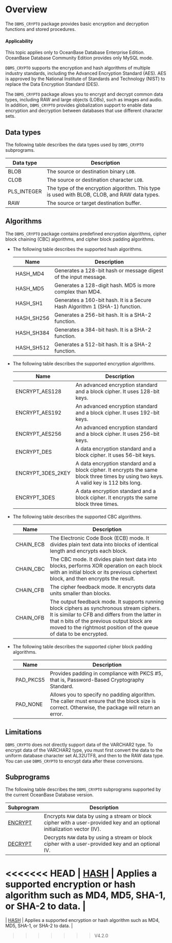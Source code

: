 Overview
===================================

The `DBMS_CRYPTO` package provides basic encryption and decryption functions and stored procedures.

<main id="notice" >
    <h4>Applicability</h4>
    <p>This topic applies only to OceanBase Database Enterprise Edition. OceanBase Database Community Edition provides only MySQL mode. </p>
  </main>

`DBMS_CRYPTO` supports the encryption and hash algorithms of multiple industry standards, including the Advanced Encryption Standard (AES). AES is approved by the National Institute of Standards and Technology (NIST) to replace the Data Encryption Standard (DES).

The `DBMS_CRYPTO` package allows you to encrypt and decrypt common data types, including RAW and large objects (LOBs), such as images and audio. In addition, `DBMS_CRYPTO` provides globalization support to enable data encryption and decryption between databases that use different character sets.

Data types
-------------------------

The following table describes the data types used by `DBMS_CRYPTO` subprograms.


| **Data type** | **Description**                                                                              |
|---------------|----------------------------------------------------------------------------------------------|
| BLOB          | The source or destination binary `LOB`.                                                      |
| CLOB          | The source or destination character `LOB`.                                                   |
| PLS_INTEGER   | The type of the encryption algorithm. This type is used with BLOB, CLOB, and RAW data types. |
| RAW           | The source or target destination buffer.                                                     |



Algorithms
-----------------------

The `DBMS_CRYPTO` package contains predefined encryption algorithms, cipher block chaining (CBC) algorithms, and cipher block padding algorithms.

* The following table describes the supported hash algorithms.



   | Name       | Description                                                                 |
   |------------|-----------------------------------------------------------------------------|
   | HASH_MD4   | Generates a 128-bit hash or message digest of the input message.            |
   | HASH_MD5   | Generates a 128-digit hash. MD5 is more complex than MD4.                   |
   | HASH_SH1   | Generates a 160-bit hash. It is a Secure Hash Algorithm 1 (SHA-1) function. |
   | HASH_SH256 | Generates a 256-bit hash. It is a SHA-2 function.                           |
   | HASH_SH384 | Generates a 384-bit hash. It is a SHA-2 function.                           |
   | HASH_SH512 | Generates a 512-bit hash. It is a SHA-2 function.                           |


* The following table describes the supported encryption algorithms.



   | **Name**          | **Description**                                                                                                                        |
   |-------------------|----------------------------------------------------------------------------------------------------------------------------------------|
   | ENCRYPT_AES128    | An advanced encryption standard and a block cipher. It uses 128-bit keys.                                                              |
   | ENCRYPT_AES192    | An advanced encryption standard and a block cipher. It uses 192-bit keys.                                                              |
   | ENCRYPT_AES256    | An advanced encryption standard and a block cipher. It uses 256-bit keys.                                                              |
   | ENCRYPT_DES       | A data encryption standard and a block cipher. It uses 56-bit keys.                                                                    |
   | ENCRYPT_3DES_2KEY | A data encryption standard and a block cipher. It encrypts the same block three times by using two keys. A valid key is 112 bits long. |
   | ENCRYPT_3DES      | A data encryption standard and a block cipher. It encrypts the same block three times.                                                 |



* The following table describes the supported CBC algorithms.



   | **Name**  | **Description**                                                                                                                                                                                                                                                   |
   |-----------|-------------------------------------------------------------------------------------------------------------------------------------------------------------------------------------------------------------------------------------------------------------------|
   | CHAIN_ECB | The Electronic Code Book (ECB) mode. It divides plain text data into blocks of identical length and encrypts each block.                                                                                                                                          |
   | CHAIN_CBC | The CBC mode. It divides plain text data into blocks, performs XOR operation on each block with an initial block or its previous ciphertext block, and then encrypts the result.                                                                                  |
   | CHAIN_CFB | The cipher feedback mode. It encrypts data units smaller than blocks.                                                                                                                                                                                             |
   | CHAIN_OFB | The output feedback mode. It supports running block ciphers as synchronous stream ciphers. It is similar to CFB and differs from the latter in that n bits of the previous output block are moved to the rightmost position of the queue of data to be encrypted. |


* The following table describes the supported cipher block padding algorithms.

   | **Name**  | **Description**                                                                                                                                 |
   |-----------|-------------------------------------------------------------------------------------------------------------------------------------------------|
   | PAD_PKCS5 | Provides padding in compliance with PKCS #5, that is, Password-Based Cryptography Standard.                                                     |
   | PAD_NONE  | Allows you to specify no padding algorithm. The caller must ensure that the block size is correct. Otherwise, the package will return an error. |


Limitations
-------------------------

`DBMS_CRYPTO` does not directly support data of the VARCHAR2 type. To encrypt data of the VARCHAR2 type, you must first convert the data to the uniform database character set AL32UTF8, and then to the RAW data type. You can use `DBMS_CRYPTO` to encrypt data after these conversions.

Subprograms
--------------------------

The following table describes the `DBMS_CRYPTO` subprograms supported by the current OceanBase Database version.


| **Subprogram**                 | **Description**                                                                                                            |
|--------------------------------|----------------------------------------------------------------------------------------------------------------------------|
| [ENCRYPT](../3800.dbms-crypto-oracle/200.encrypt-oracle.md) | Encrypts `RAW` data by using a stream or block cipher with a user-provided key and an optional initialization vector (IV). |
| [DECRYPT](../3800.dbms-crypto-oracle/300.decrypt-oracle.md) | Decrypts `RAW` data by using a stream or block cipher with a user-provided key and an optional IV.                         |
<<<<<<< HEAD
| [HASH](../3800.dbms-crypto-oracle/400.hash-oracle.md)       | Applies a supported encryption or hash algorithm such as MD4, MD5, SHA-1, or SHA-2 to data.                                |
=======
| [HASH](../17900.dbms-utility-oracle/1200.get-sql-hash-oracle.md)       | Applies a supported encryption or hash algorithm such as MD4, MD5, SHA-1, or SHA-2 to data.                                |
>>>>>>> V4.2.0



